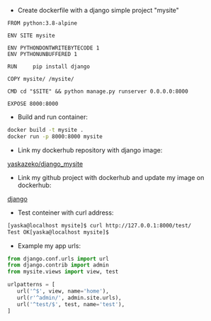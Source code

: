   * Create dockerfile with a django simple project "mysite"
```docker
FROM python:3.8-alpine

ENV SITE mysite

ENV PYTHONDONTWRITEBYTECODE 1
ENV PYTHONUNBUFFERED 1

RUN     pip install django 

COPY mysite/ /mysite/

CMD cd "$SITE" && python manage.py runserver 0.0.0.0:8000

EXPOSE 8000:8000
```
* Build and run container:
```bash
docker build -t mysite .
docker run -p 8000:8000 mysite 
```

  * Link my dockerhub repository with django image:

[yaskazeko/django_mysite](https://hub.docker.com/repository/docker/yaskazeko/django_mysite)

  * Link my github project with dockerhub and update my image on dockerhub:

[django](https://github.com/yaskazeko/django.git)

  * Test conteiner with curl address: 
```bash
[yaska@localhost mysite]$ curl http://127.0.0.1:8000/test/
Test OK[yaska@localhost mysite]$ 
```
  * Example my app urls:
```python
from django.conf.urls import url
from django.contrib import admin
from mysite.views import view, test

urlpatterns = [
   url('^$', view, name='home'),
   url(r'^admin/', admin.site.urls),
   url('^test/$', test, name='test'),
]
```